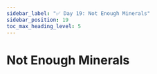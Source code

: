 ```yaml
---
sidebar_label: "✅ Day 19: Not Enough Minerals"
sidebar_position: 19
toc_max_heading_level: 5
---
```


# Not Enough Minerals

<CalloutSolution day="19"/>
<CalloutWriteupNotYetAvailable/>
